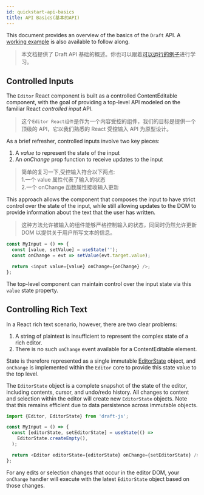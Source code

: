 ```yaml
---
id: quickstart-api-basics
title: API Basics(基本的API)
---
```


This document provides an overview of the basics of the `Draft` API. A
[working example](https://github.com/facebook/draft-js/tree/master/examples/draft-0-10-0/plaintext)
is also available to follow along.

> 本文档提供了 Draft API 基础的概述。你也可以跟着[可以运行的例子](https://github.com/facebook/draft-js/tree/master/examples/draft-0-10-0/plaintext)进行学习。

## Controlled Inputs

The `Editor` React component is built as a controlled ContentEditable component,
with the goal of providing a top-level API modeled on the familiar React
_controlled input_ API.

> 这个`Editor React组件`是作为一个内容受控的组件，我们的目标是提供一个顶级的 API，它以我们熟悉的 React 受控输入 API 为原型设计。

As a brief refresher, controlled inputs involve two key pieces:

1. A _value_ to represent the state of the input
2. An _onChange_ prop function to receive updates to the input

> 简单的复习一下,受控输入符合以下两点: <br/> 1.一个 value 属性代表了输入的状态 <br/> 2.一个 onChange 函数属性接收输入更新 <br/>

This approach allows the component that composes the input to have strict
control over the state of the input, while still allowing updates to the DOM to
provide information about the text that the user has written.

> 这种方法允许被输入的组件能够严格控制输入的状态，同同时仍然允许更新 DOM 以提供关于用户所写文本的信息。

```js
const MyInput = () => {
  const [value, setValue] = useState('');
  const onChange = evt => setValue(evt.target.value);

  return <input value={value} onChange={onChange} />;
};
```

The top-level component can maintain control over the input state via this
`value` state property.

## Controlling Rich Text

In a React rich text scenario, however, there are two clear problems:

1. A string of plaintext is insufficient to represent the complex state of a
   rich editor.
2. There is no such `onChange` event available for a ContentEditable element.

State is therefore represented as a single immutable
[EditorState](/docs/api-reference-editor-state) object, and `onChange` is
implemented within the `Editor` core to provide this state value to the top
level.

The `EditorState` object is a complete snapshot of the state of the editor,
including contents, cursor, and undo/redo history. All changes to content and
selection within the editor will create new `EditorState` objects. Note that
this remains efficient due to data persistence across immutable objects.

```js
import {Editor, EditorState} from 'draft-js';

const MyInput = () => {
  const [editorState, setEditorState] = useState(() =>
    EditorState.createEmpty(),
  );

  return <Editor editorState={editorState} onChange={setEditorState} />;
};
```

For any edits or selection changes that occur in the editor DOM, your `onChange`
handler will execute with the latest `EditorState` object based on those
changes.
